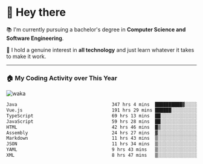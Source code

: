 # 🤖 Hey there

📚 I'm currently pursuing a bachelor's degree in **Computer Science and Software Engineering**.

🚀 I hold a genuine interest in **all technology** and just learn whatever it takes to make it work. 

---

### 🏠 My Coding Activity over This Year

![waka](https://wakatime.com/share/@9e458da8-a03c-4213-8e4b-1218d92d8f20/fb6cf146-3e76-4c0e-b99c-52117daccc34.svg)

<!--START_SECTION:waka-->

```txt
Java                                   347 hrs 4 mins  ██████████▓░░░░░░░░░░░░░░   43.17 %
Vue.js                                 191 hrs 29 mins ██████░░░░░░░░░░░░░░░░░░░   23.82 %
TypeScript                             69 hrs 13 mins  ██░░░░░░░░░░░░░░░░░░░░░░░   08.61 %
JavaScript                             59 hrs 28 mins  ██░░░░░░░░░░░░░░░░░░░░░░░   07.40 %
HTML                                   42 hrs 46 mins  █▒░░░░░░░░░░░░░░░░░░░░░░░   05.32 %
Assembly                               24 hrs 27 mins  ▓░░░░░░░░░░░░░░░░░░░░░░░░   03.04 %
Markdown                               11 hrs 43 mins  ▒░░░░░░░░░░░░░░░░░░░░░░░░   01.46 %
JSON                                   11 hrs 34 mins  ▒░░░░░░░░░░░░░░░░░░░░░░░░   01.44 %
YAML                                   9 hrs 43 mins   ▒░░░░░░░░░░░░░░░░░░░░░░░░   01.21 %
XML                                    8 hrs 47 mins   ▒░░░░░░░░░░░░░░░░░░░░░░░░   01.09 %
```

<!--END_SECTION:waka-->